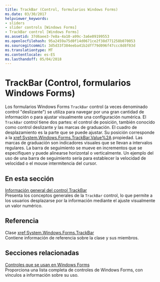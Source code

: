 ```yaml
---
title: TrackBar (Control, formularios Windows Forms)
ms.date: 03/30/2017
helpviewer_keywords:
- sliders
- slider controls [Windows Forms]
- TrackBar control [Windows Forms]
ms.assetid: 37d6aee3-7e8a-4a10-a99c-3a6e09199553
ms.openlocfilehash: 95a2459a75d0f14d0671ce2f38d771258b070053
ms.sourcegitcommit: 3d5d33f384eeba41b2dff79d096f47ccc8d8f03d
ms.translationtype: MT
ms.contentlocale: es-ES
ms.lasthandoff: 05/04/2018
---
```

# <a name="trackbar-control-windows-forms"></a>TrackBar (Control, formularios Windows Forms)
Los formularios Windows Forms `TrackBar` control (a veces denominado control "deslizante") se utiliza para navegar por una gran cantidad de información o para ajustar visualmente una configuración numérica. El `TrackBar` control tiene dos partes: el control de posición, también conocido como control deslizante y las marcas de graduación. El cuadro de desplazamiento es la parte que se puede ajustar. Su posición corresponde a la <xref:System.Windows.Forms.TrackBar.Value%2A> propiedad. Las marcas de graduación son indicadores visuales que se llevan a intervalos regulares. La barra de seguimiento se mueve en incrementos que se especifiquen y puede alinearse horizontal o verticalmente. Un ejemplo del uso de una barra de seguimiento sería para establecer la velocidad de velocidad o el mouse intermitencia del cursor.  
  
## <a name="in-this-section"></a>En esta sección  
 [Información general del control TrackBar](../../../../docs/framework/winforms/controls/trackbar-control-overview-windows-forms.md)  
 Presenta los conceptos generales de la `TrackBar` control, lo que permite a los usuarios desplazarse por la información mediante el ajuste visualmente un valor numérico.  
  
## <a name="reference"></a>Referencia  
 Clase <xref:System.Windows.Forms.TrackBar>  
 Contiene información de referencia sobre la clase y sus miembros.  
  
## <a name="related-sections"></a>Secciones relacionadas  
 [Controles que se usan en Windows Forms](../../../../docs/framework/winforms/controls/controls-to-use-on-windows-forms.md)  
 Proporciona una lista completa de controles de Windows Forms, con vínculos a información sobre su uso.
